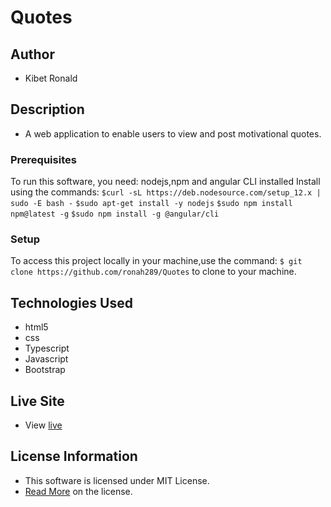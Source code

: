 # Quotes

## Author

* Kibet Ronald  

## Description

* A web application to enable users to view and post motivational quotes.

### Prerequisites

To run this software, you need: nodejs,npm and angular CLI installed
Install using the commands:
`$curl -sL https://deb.nodesource.com/setup_12.x | sudo -E bash -`
`$sudo apt-get install -y nodejs`
`$sudo npm install npm@latest -g`
`$sudo npm install -g @angular/cli`

### Setup

To access this project locally in your machine,use the command:
`$ git clone https://github.com/ronah289/Quotes`
to clone to your machine.

## Technologies Used

* html5
* css
* Typescript
* Javascript
* Bootstrap

## Live Site

* View [live](https://ronah289.github.io/Quotes)

## License Information

* This software is licensed under MIT License.
* [Read More](https://choosealicense.com/licenses/mit/) on the license.
